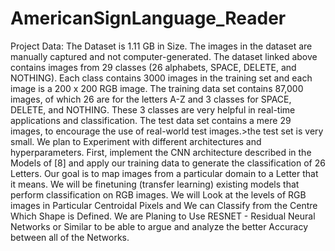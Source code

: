 # AmericanSignLanguage_Reader
Project Data: The Dataset is 1.11 GB in Size. The images in the dataset are manually captured  and not computer-generated. The dataset linked above contains images from 29 classes (26  alphabets, SPACE, DELETE, and NOTHING). Each class contains 3000 images in the training set  and each image is a 200 x 200 RGB image.  The training data set contains 87,000 images, of which 26 are for the letters A-Z and 3 classes for  SPACE, DELETE, and NOTHING.  These 3 classes are very helpful in real-time applications and classification.  The test data set contains a mere 29 images, to encourage the use of real-world test images.>the test  set is very small. We plan to Experiment with different architectures and  hyperparameters. First, implement the CNN architecture described in the Models of [8] and apply our  training data to generate the classification of 26 Letters. Our goal is to map images from a particular  domain to a Letter that it means. We will be finetuning (transfer learning) existing models that  perform classification on RGB images. We will Look at the levels of RGB images in Particular  Centroidal Pixels and We can Classify from the Centre Which Shape is Defined. We are Planing to  Use RESNET - Residual Neural Networks or Similar to be able to argue and analyze the better  Accuracy between all of the Networks. 
